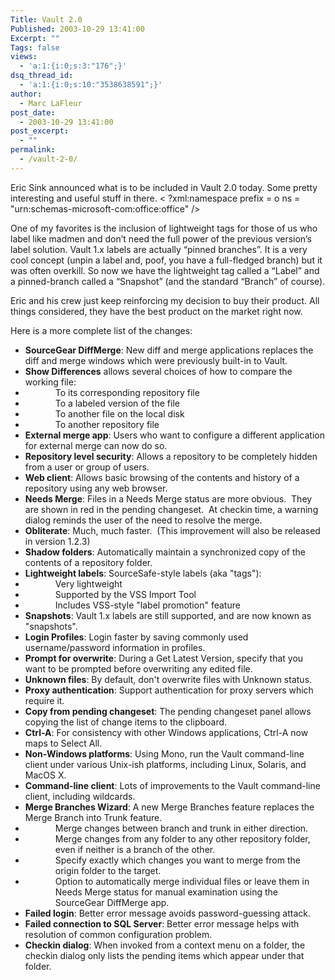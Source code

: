 ```yaml
---
Title: Vault 2.0
Published: 2003-10-29 13:41:00
Excerpt: ""
Tags: false
views:
  - 'a:1:{i:0;s:3:"176";}'
dsq_thread_id:
  - 'a:1:{i:0;s:10:"3538638591";}'
author:
  - Marc LaFleur
post_date:
  - 2003-10-29 13:41:00
post_excerpt:
  - ""
permalink:
  - /vault-2-0/
---
```

<p>Eric&nbsp;Sink announced what is to be included in Vault 2.0 today. Some pretty interesting and useful stuff in there. < ?xml:namespace prefix = o ns = "urn:schemas-microsoft-com:office:office" /><o:p></o:p></p>
<p>One of my favorites is the inclusion of lightweight tags for those of us who label like madmen and don&#8217;t need the full power of the previous version&#8217;s label solution. Vault 1.x labels are actually &#8220;pinned branches&#8221;. It is a very cool concept (unpin a label and, poof, you have a full-fledged branch) but it was often overkill. So now we have the lightweight tag called a &#8220;Label&#8221; and a pinned-branch called a &#8220;Snapshot&#8221; (and the standard &#8220;Branch&#8221; of course).<o:p></o:p></p>
<p>Eric and his crew just keep reinforcing my decision to buy their product. All things considered, they have the best product on the market right now. <o:p></o:p></p>
<p>Here is a more complete list of the changes:<o:p></o:p></p>
<ul>
<li><b style="mso-bidi-font-weight: normal">SourceGear DiffMerge</b>: New diff and merge applications replaces the diff and merge windows which were previously built-in to Vault.<o:p></o:p></li>
<li><b style="mso-bidi-font-weight: normal">Show Differences</b> allows several choices of how to compare the working file:<o:p></o:p></li>
<li>
<div style="MARGIN-LEFT: 0.5in">To its corresponding repository file<o:p></o:p></div></li>
<li>
<div style="MARGIN-LEFT: 0.5in">To a labeled version of the file<o:p></o:p></div></li>
<li>
<div style="MARGIN-LEFT: 0.5in">To another file on the local disk<o:p></o:p></div></li>
<li>
<div style="MARGIN-LEFT: 0.5in">To another repository file<o:p></o:p></div></li>
<li><b style="mso-bidi-font-weight: normal">External merge app</b>: Users who want to configure a different application for external merge can now do so.<o:p></o:p></li>
<li><b style="mso-bidi-font-weight: normal">Repository level security</b>: Allows a repository to be completely hidden from a user or group of users.<o:p></o:p></li>
<li><b style="mso-bidi-font-weight: normal">Web client</b>: Allows basic browsing of the contents and history of a repository using any web browser.<o:p></o:p></li>
<li><b style="mso-bidi-font-weight: normal">Needs Merge</b>: Files in a Needs Merge status are more obvious.<span style="mso-spacerun: yes">&nbsp; </span>They are shown in red in the pending changeset.<span style="mso-spacerun: yes">&nbsp; </span>At checkin time, a warning dialog reminds the user of the need to resolve the merge.<o:p></o:p></li>
<li><b style="mso-bidi-font-weight: normal">Obliterate</b>: Much, much faster.<span style="mso-spacerun: yes">&nbsp; </span>(This improvement will also be released in version 1.2.3)<o:p></o:p></li>
<li><b style="mso-bidi-font-weight: normal">Shadow folders</b>: Automatically maintain a synchronized copy of the contents of a repository folder.<o:p></o:p></li>
<li><b style="mso-bidi-font-weight: normal">Lightweight labels</b>: SourceSafe-style labels (aka "tags"):<o:p></o:p></li>
<li>
<div style="MARGIN-LEFT: 0.5in">Very lightweight<o:p></o:p></div></li>
<li>
<div style="MARGIN-LEFT: 0.5in">Supported by the VSS Import Tool<o:p></o:p></div></li>
<li>
<div style="MARGIN-LEFT: 0.5in">Includes VSS-style "label promotion" feature<o:p></o:p></div></li>
<li><b style="mso-bidi-font-weight: normal">Snapshots</b>: Vault 1.x labels are still supported, and are now known as "snapshots".<o:p></o:p></li>
<li><b style="mso-bidi-font-weight: normal">Login Profiles</b>: Login faster by saving commonly used username/password information in profiles.<o:p></o:p></li>
<li><b style="mso-bidi-font-weight: normal">Prompt for overwrite</b>: During a Get Latest Version, specify that you want to be prompted before overwriting any edited file.<o:p></o:p></li>
<li><b style="mso-bidi-font-weight: normal">Unknown files</b>: By default, don't overwrite files with Unknown status.<o:p></o:p></li>
<li><b style="mso-bidi-font-weight: normal">Proxy authentication</b>: Support authentication for proxy servers which require it.<o:p></o:p></li>
<li><b style="mso-bidi-font-weight: normal">Copy from pending changeset</b>: The pending changeset panel allows copying the list of change items to the clipboard.<o:p></o:p></li>
<li><b style="mso-bidi-font-weight: normal">Ctrl-A</b>: For consistency with other Windows applications, Ctrl-A now maps to Select All.<o:p></o:p></li>
<li><b style="mso-bidi-font-weight: normal">Non-Windows platforms</b>: Using Mono, run the Vault command-line client under various Unix-ish platforms, including Linux, Solaris, and MacOS X.<o:p></o:p></li>
<li><b style="mso-bidi-font-weight: normal">Command-line client</b>: Lots of improvements to the Vault command-line client, including wildcards.<o:p></o:p></li>
<li><b style="mso-bidi-font-weight: normal">Merge Branches Wizard</b>: A new Merge Branches feature replaces the Merge Branch into Trunk feature.<o:p></o:p></li>
<li>
<div style="MARGIN-LEFT: 0.5in">Merge changes between branch and trunk in either direction.<o:p></o:p></div></li>
<li>
<div style="MARGIN-LEFT: 0.5in">Merge changes from any folder to any other repository folder, even if neither is a branch of the other.<o:p></o:p></div></li>
<li>
<div style="MARGIN-LEFT: 0.5in">Specify exactly which changes you want to merge from the origin folder to the target.<o:p></o:p></div></li>
<li>
<div style="MARGIN-LEFT: 0.5in">Option to automatically merge individual files or leave them in Needs Merge status for manual examination using the SourceGear DiffMerge app.<o:p></o:p></div></li>
<li><b style="mso-bidi-font-weight: normal">Failed login</b>: Better error message avoids password-guessing attack.<o:p></o:p></li>
<li><b style="mso-bidi-font-weight: normal">Failed connection to SQL Server</b>: Better error message helps with resolution of common configuration problem.<o:p></o:p></li>
<li><b style="mso-bidi-font-weight: normal">Checkin dialog</b>: When invoked from a context menu on a folder, the checkin dialog only lists the pending items which appear under that folder.</li></ul>